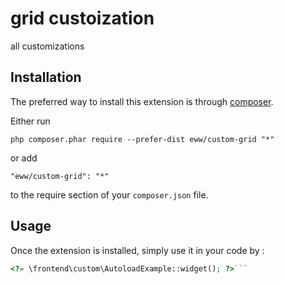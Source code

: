 grid custoization
=================
all customizations

Installation
------------

The preferred way to install this extension is through [composer](http://getcomposer.org/download/).

Either run

```
php composer.phar require --prefer-dist eww/custom-grid "*"
```

or add

```
"eww/custom-grid": "*"
```

to the require section of your `composer.json` file.


Usage
-----

Once the extension is installed, simply use it in your code by  :

```php
<?= \frontend\custom\AutoloadExample::widget(); ?>```